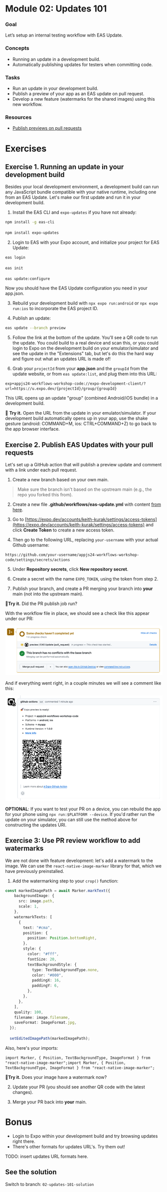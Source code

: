 # Module 02: Updates 101

### Goal

Let’s setup an internal testing workflow with EAS Update.

### Concepts

- Running an update in a development build.
- Automatically publishing updates for testers when committing code.

### Tasks

- Run an update in your development build.
- Publish a preview of your app as an EAS update on pull request.
- Develop a new feature (watermarks for the shared images) using this new workflow.

### Resources

- [Publish previews on pull requests](https://docs.expo.dev/eas-update/github-actions/#publish-previews-on-pull-requests)

# Exercises

## Exercise 1. Running an update in your development build
Besides your local development environment, a development build can run any JavaScript bundle compatible with your native runtime, including one from an EAS Update. Let's make our first update and run it in your development build.

1. Install the EAS CLI and `expo-updates` if you have not already:
```bash
npm install -g eas-cli

npm install expo-updates
```

2. Login to EAS with your Expo account, and initialize your project for EAS Update:

```bash
eas login

eas init

eas update:configure
```

Now you should have the EAS Update configuration you need in your app.json.

3. Rebuild your development build with `npx expo run:android` or `npx expo run:ios` to incorporate the EAS project ID.

4. Publish an update:
```bash
eas update --branch preview
```

5. Follow the link at the bottom of the update. You'll see a QR code to run the update. You could build to a real device and scan this, or you could login to Expo on the development build on your emulator/simulator and see the update in the "Extensions" tab, but let's do this the hard way and figure out what an updates URL is made of!

<!-- TODO: great place to show some pictures -->

6. Grab your `projectId` from your **app.json** and the `groupId` from the update website, or from `eas update:list`, and plug them into this URL:
```
exp+appjs24-workflows-workshop-code://expo-development-client/?url=https://u.expo.dev/{projectId}/group/{groupId}
```

This URL opens up an update "group" (combined Android/iOS bundle) in a development build.

🏃 **Try it.** Open the URL from the update in your emulator/simulator. If your development build automatically opens up in your app, use the shake gesture (android: COMMAND+M, ios: CTRL+COMMAND+Z) to go back to the app browser interface.

## Exercise 2. Publish EAS Updates with your pull requests

Let's set up a GitHub action that will publish a preview update and comment with a link under each pull request.

1. Create a new branch based on your own main.

> Make sure the branch isn't based on the upstream main (e.g., the repo you forked this from).

2. Create a new file **.github/workflows/eas-update.yml** with content [from here](/files/02/preview.yml).

3. Go to [https://expo.dev/accounts/keith-kurak/settings/access-tokens](https://expo.dev/accounts/keith-kurak/settings/access-tokens) and click **Create Token** to create a new access token.

4. Then go to the following URL, replacing `your-username` with your actual Github username:
```
https://github.com/your-username/appjs24-workflows-workshop-code/settings/secrets/actions
```

5. Under **Repository secrets**, click **New repository secret**.

6. Create a secret with the name `EXPO_TOKEN`, using the token from step 2.

7. Publish your branch, and create a PR merging your branch into __your__ main (not into the upstream main).

🏃**Try it.** Did the PR publish job run?

With the workflow file in place, we should see a check like this appear under our PR:

![GitHub checks](/assets/02/github-checks.png)

And if everything went right, in a couple minutes we will see a comment like this:

![GitHub comment](/assets/02/comment.png)

**OPTIONAL**: If you want to test your PR on a device, you can rebuild the app for your phone using `npx run:$PLATFORM --device`. If you'd rather run the update on your simulator, you can still use the method above for constructing the updates URI.

## Exercise 3: Use PR review workflow to add watermarks

We are not done with feature development: let's add a watermark to the image. We can use the `react-native-image-marker` library for that, which we have previously preinstalled.

1. Add the watermarking step to your `crop()` function:

```ts
const markedImagePath = await Marker.markText({
    backgroundImage: {
      src: image.path,
      scale: 1,
    },
    watermarkTexts: [
      {
        text: "#cma",
        position: {
          position: Position.bottomRight,
        },
        style: {
          color: "#fff",
          fontSize: 20,
          textBackgroundStyle: {
            type: TextBackgroundType.none,
            color: "#000",
            paddingX: 16,
            paddingY: 6,
          },
        },
      },
    ],
    quality: 100,
    filename: image.filename,
    saveFormat: ImageFormat.jpg,
  });

  setEditedImagePath(markedImagePath);
```

Also, here's your imports:
```tsx
import Marker, { Position, TextBackgroundType, ImageFormat } from "react-native-image-marker";import Marker, { Position, TextBackgroundType, ImageFormat } from "react-native-image-marker";
```

🏃**Try it.** Does your image have a watermark now?

2. Update your PR (you should see another QR code with the latest changes).

3. Merge your PR back into __your__ main.

# Bonus

- Login to Expo within your development build and try browsing updates right there.
- There's other formats for updates URL's. Try them out!

TODO: insert updates URL formats here.

## See the solution

Switch to branch: `02-updates-101-solution`
